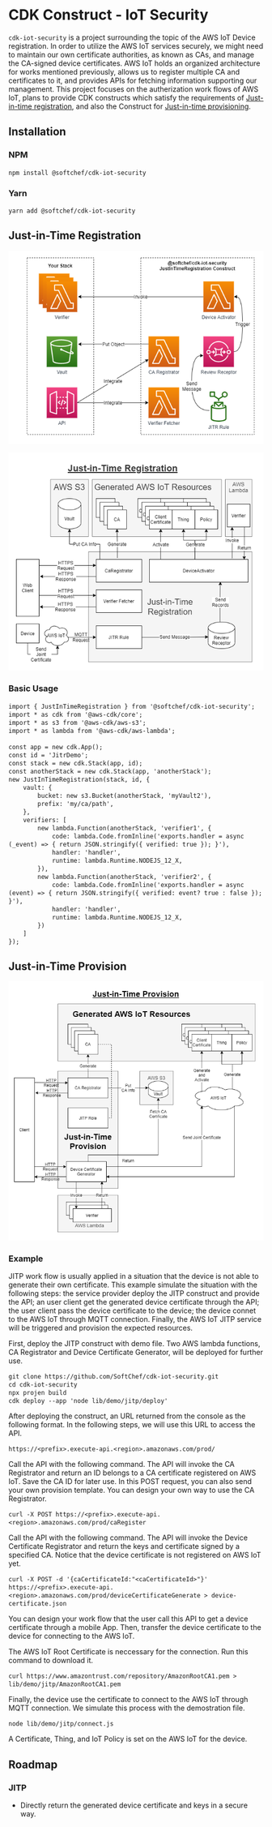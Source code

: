 # CDK Construct - IoT Security

`cdk-iot-security` is a project surrounding the topic of the AWS IoT Device registration. In order to utilize the AWS IoT services securely, we might need to maintain our own certificate authorities, as known as CAs, and manage the CA-signed device certificates. AWS IoT holds an organized architecture for works mentioned previously, allows us to register multiple CA and certificates to it, and provides APIs for fetching information supporting our management. This project focuses on the autherization work flows of AWS IoT, plans to provide CDK constructs which satisfy the requirements of [Just-in-time registration](https://aws.amazon.com/tw/blogs/iot/just-in-time-registration-of-device-certificates-on-aws-iot/), and also the Construct for [Just-in-time provisioning](https://aws.amazon.com/tw/blogs/iot/setting-up-just-in-time-provisioning-with-aws-iot-core/).

## Installation

### NPM

    npm install @softchef/cdk-iot-security

### Yarn

    yarn add @softchef/cdk-iot-security
    

## Just-in-Time Registration

![](./doc/jitr/JITR-AWS.png)

![](./doc/jitr/JITR.png)

### Basic Usage

    import { JustInTimeRegistration } from '@softchef/cdk-iot-security';
    import * as cdk from '@aws-cdk/core';
    import * as s3 from '@aws-cdk/aws-s3';
    import * as lambda from '@aws-cdk/aws-lambda';

    const app = new cdk.App();
    const id = 'JitrDemo';
    const stack = new cdk.Stack(app, id);
    const anotherStack = new cdk.Stack(app, 'anotherStack');
    new JustInTimeRegistration(stack, id, {
        vault: {
            bucket: new s3.Bucket(anotherStack, 'myVault2'),
            prefix: 'my/ca/path',
        },
        verifiers: [
            new lambda.Function(anotherStack, 'verifier1', {
                code: lambda.Code.fromInline('exports.handler = async (_event) => { return JSON.stringify({ verified: true }); }'),
                handler: 'handler',
                runtime: lambda.Runtime.NODEJS_12_X,
            }),
            new lambda.Function(anotherStack, 'verifier2', {
                code: lambda.Code.fromInline('exports.handler = async (event) => { return JSON.stringify({ verified: event? true : false }); }'),
                handler: 'handler',
                runtime: lambda.Runtime.NODEJS_12_X,
            })
        ]
    });

## Just-in-Time Provision

![](./doc/jitp/JITP.png)

### Example

JITP work flow is usually applied in a situation that the device is not able to generate their own certificate. This example simulate the situation with the following steps: the service provider deploy the JITP construct and provide the API; an user client get the generated device certificate through the API; the user client pass the device certificate to the device; the device connet to the AWS IoT through MQTT connection. Finally, the AWS IoT JITP service will be triggered and provision the expected resources.

First, deploy the JITP construct with demo file. Two AWS lambda functions, CA Registrator and Device Certificate Generator, will be deployed for further use.

    git clone https://github.com/SoftChef/cdk-iot-security.git
    cd cdk-iot-security
    npx projen build
    cdk deploy --app 'node lib/demo/jitp/deploy'

After deploying the construct, an URL returned from the console as the following format. In the following steps, we will use this URL to access the API.

    https://<prefix>.execute-api.<region>.amazonaws.com/prod/

Call the API with the following command. The API will invoke the CA Registrator and return an ID belongs to a CA certificate registered on AWS IoT. Save the CA ID for later use. In this POST request, you can also send your own provision template. You can design your own way to use the CA Registrator.

    curl -X POST https://<prefix>.execute-api.<region>.amazonaws.com/prod/caRegister

Call the API with the following command. The API will invoke the Device Certificate Registrator and return the keys and certificate signed by a specified CA. Notice that the device certificate is not registered on AWS IoT yet.

    curl -X POST -d '{caCertificateId:"<caCertificateId>"}' https://<prefix>.execute-api.<region>.amazonaws.com/prod/deviceCertificateGenerate > device-certificate.json

You can design your work flow that the user call this API to get a device certificate through a mobile App. Then, transfer the device certificate to the device for connecting to the AWS IoT.

The AWS IoT Root Certificate is neccessary for the connection. Run this command to download it.

    curl https://www.amazontrust.com/repository/AmazonRootCA1.pem > lib/demo/jitp/AmazonRootCA1.pem

Finally, the device use the certificate to connect to the AWS IoT through MQTT connection. We simulate this process with the demostration file.

    node lib/demo/jitp/connect.js

A Certificate, Thing, and IoT Policy is set on the AWS IoT for the device.

## Roadmap

### JITP

* Directly return the generated device certificate and keys in a secure way.
